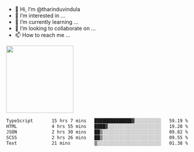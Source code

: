 - 👋 Hi, I’m @tharinduvindula
- 👀 I’m interested in ...
- 🌱 I’m currently learning ...
- 💞️ I’m looking to collaborate on ...
- 📫 How to reach me ...

<!---
tharinduvindula/tharinduvindula is a ✨ special ✨ repository because its `README.md` (this file) appears on your GitHub profile.
You can click the Preview link to take a look at your changes.
--->

<img height="180em" src="https://github-readme-stats.vercel.app/api?username=tharinduvindula&show_icons=true&hide_border=false&&count_private=true&include_all_commits=true" />


<!--START_SECTION:waka-->

```txt
TypeScript       15 hrs 7 mins   ██████████████▓░░░░░░░░░░   59.19 %
HTML             4 hrs 55 mins   ████▓░░░░░░░░░░░░░░░░░░░░   19.28 %
JSON             2 hrs 30 mins   ██▒░░░░░░░░░░░░░░░░░░░░░░   09.82 %
SCSS             2 hrs 26 mins   ██▒░░░░░░░░░░░░░░░░░░░░░░   09.55 %
Text             21 mins         ▒░░░░░░░░░░░░░░░░░░░░░░░░   01.38 %
```

<!--END_SECTION:waka-->
